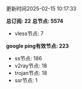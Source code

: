 更新时间2025-02-15 10:17:33

**总订阅: 22**
**总节点: 5574**
- vless节点: 7

**google ping有效节点: 223**
- ss节点: 186
- v2ray节点: 18
- trojan节点: 18
- ssr节点: 1
